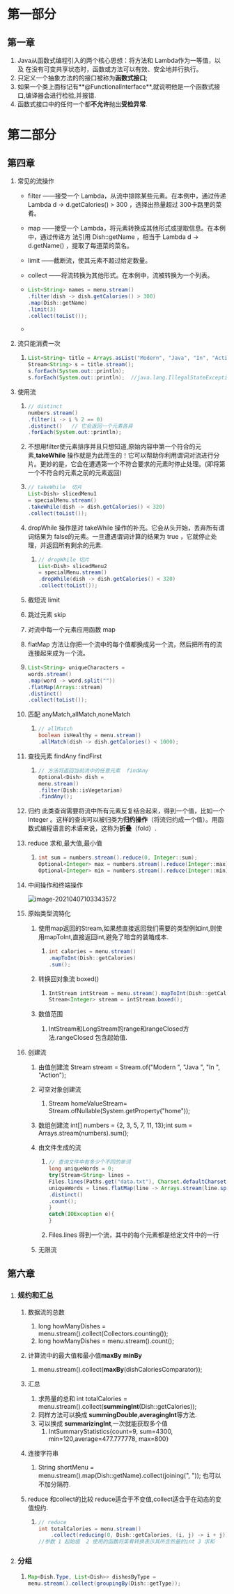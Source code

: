 # 第一部分

## 第一章

1.  Java从函数式编程引入的两个核心思想：将方法和 Lambda作为一等值，以及
   在没有可变共享状态时，函数或方法可以有效、安全地并行执行。
2.  只定义一个抽象方法的的接口被称为**函数式接口**;
3.  如果一个类上面标记有**@FunctionalInterface**,就说明他是一个函数式接口,编译器会进行检验,并报错.
4.  函数式接口中的任何一个都**不允许**抛出**受检异常**.

# 第二部分 

## 第四章

1. 常见的流操作

   - filter ——接受一个 Lambda，从流中排除某些元素。在本例中，通过传递 Lambda  d ->
     d.getCalories() > 300 ，选择出热量超过 300卡路里的菜肴。
     
   - map ——接受一个 Lambda，将元素转换成其他形式或提取信息。在本例中，通过传递方
     法引用 Dish::getName ，相当于 Lambda d -> d.getName() ，提取了每道菜的菜名。
     
   - limit ——截断流，使其元素不超过给定数量。

   - collect ——将流转换为其他形式。在本例中，流被转换为一个列表。

   - ~~~java
     List<String> names = menu.stream()
     .filter(dish -> dish.getCalories() > 300)
     .map(Dish::getName)
     .limit(3)
     .collect(toList());
     ~~~

   -  

2. 流只能消费一次

   1. ~~~java
      List<String> title = Arrays.asList("Modern", "Java", "In", "Action");
      Stream<String> s = title.stream();
      s.forEach(System.out::println);
      s.forEach(System.out::println);  //java.lang.IllegalStateException:
      ~~~

3. 使用流

   1. ~~~java
      // distinct 
      numbers.stream()
      .filter(i -> i % 2 == 0)
      .distinct()   // 它会返回一个元素各异
      .forEach(System.out::println);
      ~~~

   2.  不想用filter使元素排序并且只想知道,原始内容中第一个符合的元素,**takeWhile** 操作就是为此而生的！它可以帮助你利用谓词对流进行分片。更妙的是，它会在遭遇第一个不符合要求的元素时停止处理。(即将第一个不符合的元素之前的元素返回)

      1. ~~~java
         // takeWhile  切片
         List<Dish> slicedMenu1
         = specialMenu.stream()
         .takeWhile(dish -> dish.getCalories() < 320)
         .collect(toList());
         ~~~

   3. dropWhile 操作是对 takeWhile 操作的补充。它会从头开始，丢弃所有谓词结果为 false的元素。一旦遭遇谓词计算的结果为 true ，它就停止处理，并返回所有剩余的元素.

      1. ~~~java
         // dropWhile 切片
         List<Dish> slicedMenu2
         = specialMenu.stream()
         .dropWhile(dish -> dish.getCalories() < 320)
         .collect(toList());
         ~~~

   4. 截短流 limit 

   5. 跳过元素 skip

   6. 对流中每一个元素应用函数 map

   7.  flatMap 方法让你把一个流中的每个值都换成另一个流，然后把所有的流连接起来成为一个流。

      1. ~~~java
         List<String> uniqueCharacters =
         words.stream()
         .map(word -> word.split(""))
         .flatMap(Arrays::stream)
         .distinct()
         .collect(toList());
         ~~~

   8. 匹配 anyMatch,allMatch,noneMatch

      1. ~~~java
         // allMatch
         boolean isHealthy = menu.stream()
         .allMatch(dish -> dish.getCalories() < 1000);
         ~~~

   9. 查找元素 findAny  findFirst

      1. ~~~java
         // 方法将返回当前流中的任意元素  findAny
         Optional<Dish> dish =
         menu.stream()
         .filter(Dish::isVegetarian)
         .findAny();
         ~~~

   10. 归约 此类查询需要将流中所有元素反复结合起来，得到一个值，比如一个 Integer 。这样的查询可以被归类为**归约操作**（将流归约成一个值）。用函数式编程语言的术语来说，这称为**折叠**（fold）.

   11. reduce  求和,最大值,最小值

       1. ~~~java
          int sum = numbers.stream().reduce(0, Integer::sum);
          Optional<Integer> max = numbers.stream().reduce(Integer::max);
          Optional<Integer> min = numbers.stream().reduce(Integer::min);
          ~~~

   12. 中间操作和终端操作

       ![image-20210407103343572](./picture/java8实战/image-20210407103343572.png)

   13. 原始类型流特化

       1. 使用map返回的Stream<T>,如果想直接返回我们需要的类型例如int,则使用mapToInt,直接返回int,避免了暗含的装箱成本.

          1. ~~~java
             int calories = menu.stream()
             .mapToInt(Dish::getCalories)
             .sum();		
             ~~~

       2. 转换回对象流  boxed()

          1. ~~~java
             IntStream intStream = menu.stream().mapToInt(Dish::getCalories);
             Stream<Integer> stream = intStream.boxed();
             ~~~

       3. 数值范围

          1. IntStream和LongStream的range和rangeClosed方法.rangeClosed 包含起始值.

   14. 创建流

       1. 由值创建流     Stream<String> stream = Stream.of("Modern ", "Java ", "In ", "Action");

       2. 可空对象创建流 

          1. Stream<String> homeValueStream= Stream.ofNullable(System.getProperty("home"));

       3. 数组创建流   int[] numbers = {2, 3, 5, 7, 11, 13};int sum = Arrays.stream(numbers).sum();

       4. 由文件生成的流

          1. ~~~java
             // 查询文件中有多少个不同的单词
             long uniqueWords = 0;
             try(Stream<String> lines =
             Files.lines(Paths.get("data.txt"), Charset.defaultCharset())){
             uniqueWords = lines.flatMap(line -> Arrays.stream(line.split(" ")))
             .distinct()
             .count();
             }
             catch(IOException e){
             }
             ~~~

          2.  Files.lines 得到一个流，其中的每个元素都是给定文件中的一行

       5. 无限流

## 第六章

1. ### 规约和汇总

   1. 数据流的总数   

      1. long howManyDishes = menu.stream().collect(Collectors.counting());
      2. long howManyDishes = menu.stream().count();

   2. 计算流中的最大值和最小值**maxBy** **minBy**

      1. menu.stream().collect(**maxBy**(dishCaloriesComparator));

   3. 汇总

      1. 求热量的总和	int totalCalories = menu.stream().collect(**summingInt**(Dish::getCalories));
      2. 同样方法可以换成 **summingDouble**,**averagingInt**等方法.
      3. 可以换成 **summarizingInt**,一次就能获取多个值 
         1. IntSummaryStatistics{count=9, sum=4300, min=120,average=477.777778, max=800}

   4. 连接字符串

      1. String shortMenu = menu.stream().map(Dish::getName).collect(joining(", ")); 也可以不加分隔符.

   5. reduce 和collect的比较  reduce适合于不变值,collect适合于在动态的变值规约.

      1. ~~~java
         // reduce
         int totalCalories = menu.stream()
             .collect(reducing(0, Dish::getCalories, (i, j) -> i + j));
         //参数 1 起始值  2 使用的函数将菜肴转换表示其所含热量的int 3 求和 
         ~~~

2. ### 分组

   1. ~~~java
      Map<Dish.Type, List<Dish>> dishesByType =
      menu.stream().collect(groupingBy(Dish::getType));
      ~~~


